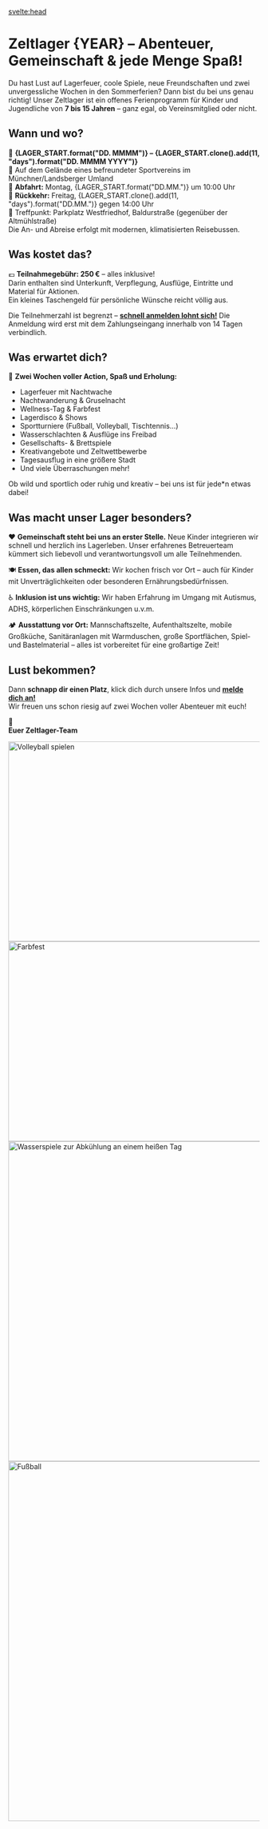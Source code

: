 <script>
import { LAGER_START, YEAR } from "$lib/utils";
</script>

<svelte:head>

<title>Zeltlager – FT München Gern e.V.</title>
</svelte:head>

<div class="content">

# Zeltlager {YEAR} – Abenteuer, Gemeinschaft & jede Menge Spaß!

Du hast Lust auf Lagerfeuer, coole Spiele, neue Freundschaften und zwei unvergessliche Wochen in den Sommerferien? Dann bist du bei uns genau richtig! Unser Zeltlager ist ein offenes Ferienprogramm für Kinder und Jugendliche von **7 bis 15 Jahren** – ganz egal, ob Vereinsmitglied oder nicht.

## Wann und wo?

📅 **{LAGER_START.format("DD. MMMM")} – {LAGER_START.clone().add(11, "days").format("DD. MMMM YYYY")}**  
📍 Auf dem Gelände eines befreundeter Sportvereins im Münchner/Landsberger Umland  
🚌 **Abfahrt:** Montag, {LAGER_START.format("DD.MM.")} um 10:00 Uhr  
🚌 **Rückkehr:** Freitag, {LAGER_START.clone().add(11, "days").format("DD.MM.")} gegen 14:00 Uhr  
📍 Treffpunkt: Parkplatz Westfriedhof, Baldurstraße (gegenüber der Altmühlstraße)  
Die An- und Abreise erfolgt mit modernen, klimatisierten Reisebussen.

## Was kostet das?

💶 **Teilnahmegebühr: 250 €** – alles inklusive!  
Darin enthalten sind Unterkunft, Verpflegung, Ausflüge, Eintritte und Material für Aktionen.  
Ein kleines Taschengeld für persönliche Wünsche reicht völlig aus.

Die Teilnehmerzahl ist begrenzt – <a href="/anmeldung">**schnell anmelden lohnt sich!**</a> Die Anmeldung wird erst mit dem Zahlungseingang innerhalb von 14 Tagen verbindlich.

## Was erwartet dich?

🌟 **Zwei Wochen voller Action, Spaß und Erholung:**

- Lagerfeuer mit Nachtwache
- Nachtwanderung & Gruselnacht
- Wellness-Tag & Farbfest
- Lagerdisco & Shows
- Sportturniere (Fußball, Volleyball, Tischtennis…)
- Wasserschlachten & Ausflüge ins Freibad
- Gesellschafts- & Brettspiele
- Kreativangebote und Zeltwettbewerbe
- Tagesausflug in eine größere Stadt
- Und viele Überraschungen mehr!

Ob wild und sportlich oder ruhig und kreativ – bei uns ist für jede*n etwas dabei!

## Was macht unser Lager besonders?

❤️ **Gemeinschaft steht bei uns an erster Stelle.** Neue Kinder integrieren wir schnell und herzlich ins Lagerleben. Unser erfahrenes Betreuerteam kümmert sich liebevoll und verantwortungsvoll um alle Teilnehmenden.

🍽️ **Essen, das allen schmeckt:** Wir kochen frisch vor Ort – auch für Kinder mit Unverträglichkeiten oder besonderen Ernährungsbedürfnissen.

♿ **Inklusion ist uns wichtig:** Wir haben Erfahrung im Umgang mit Autismus, ADHS, körperlichen Einschränkungen u.v.m.

🏕️ **Ausstattung vor Ort:**
Mannschaftszelte, Aufenthaltszelte, mobile Großküche, Sanitäranlagen mit Warmduschen, große Sportflächen, Spiel- und Bastelmaterial – alles ist vorbereitet für eine großartige Zeit!

## Lust bekommen?

Dann **schnapp dir einen Platz**, klick dich durch unsere Infos und <a href="/anmeldung">**melde dich an!**</a>  
Wir freuen uns schon riesig auf zwei Wochen voller Abenteuer mit euch!

🧡  
**Euer Zeltlager-Team**

<div class="image-list">
	<!-- Set some preliminary width and height to support lazy loading -->
	<img src="/img/programm/SpieleSonne.jpg" alt="Volleyball spielen" width="600" height="400" loading="lazy">
	<img src="/img/programm/HoliFest.jpg" alt="Farbfest" width="600" height="400" loading="lazy">
	<img src="/img/programm/SpieleWasser.jpg" alt="Wasserspiele zur Abkühlung an einem heißen Tag" width="960" height="640" loading="lazy">
	<img src="/img/programm/SpieleFussballplatz.jpg" alt="Fußball" width="960" height="720" loading="lazy">
</div>

</div>
